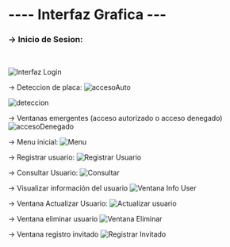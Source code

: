 <h1>---- Interfaz Grafica ---</h1>

<h3>-> Inicio de Sesion: 
</h3><br>

![Interfaz Login](https://github.com/OmarBravo26/-Proyecto-Sistema-de-control-para-acceso-a-un-estacionamiento-CSA/assets/159394778/27874bb5-00b2-4d9a-bd91-0d4ccc83c14e)

-> Deteccion de placa:
![accesoAuto](https://github.com/OmarBravo26/-Proyecto-Sistema-de-control-para-acceso-a-un-estacionamiento-CSA/assets/159394778/6246d217-4299-43cb-96a8-bc4f0ca25ca7) <br>

![deteccion](https://github.com/OmarBravo26/-Proyecto-Sistema-de-control-para-acceso-a-un-estacionamiento-CSA/assets/159394778/f4f04d3e-5e25-4265-a1ac-4a6db8f442a7)

-> Ventanas emergentes (acceso autorizado o acceso denegado)
![accesoDenegado](https://github.com/OmarBravo26/-Proyecto-Sistema-de-control-para-acceso-a-un-estacionamiento-CSA/assets/159394778/fdb1b9fc-f851-4a1f-970f-0b6cd088b672)


-> Menu inicial:
![Menu](https://github.com/OmarBravo26/-Proyecto-Sistema-de-control-para-acceso-a-un-estacionamiento-CSA/assets/159394778/e6c5b7d1-16b1-4d27-a755-0f3e10e02382)

-> Registrar usuario:
![Registrar Usuario](https://github.com/OmarBravo26/-Proyecto-Sistema-de-control-para-acceso-a-un-estacionamiento-CSA/assets/159394778/ef06b4fb-e7dd-48c6-a1bf-6124627b87e1)

-> Consultar Usuario:
![Consultar](https://github.com/OmarBravo26/-Proyecto-Sistema-de-control-para-acceso-a-un-estacionamiento-CSA/assets/159394778/813b02b1-abba-4607-aed1-3ca86ac83319)

-> Visualizar información del usuario
![Ventana Info User](https://github.com/OmarBravo26/-Proyecto-Sistema-de-control-para-acceso-a-un-estacionamiento-CSA/assets/159394778/927bb567-c316-4241-b5eb-64c2758b06cc)

-> Ventana Actualizar Usuario:
![Actualizar usuario](https://github.com/OmarBravo26/-Proyecto-Sistema-de-control-para-acceso-a-un-estacionamiento-CSA/assets/159394778/d15ed2cc-dc4d-4270-9331-b49717db88b3)

-> Ventana eliminar usuario
![Ventana Eliminar](https://github.com/OmarBravo26/-Proyecto-Sistema-de-control-para-acceso-a-un-estacionamiento-CSA/assets/159394778/d1eb5c6b-fabc-4a7b-9fbe-c71e105f9d2d)

-> Ventana registro invitado
![Registrar Invitado](https://github.com/OmarBravo26/-Proyecto-Sistema-de-control-para-acceso-a-un-estacionamiento-CSA/assets/159394778/a1663a41-c4bd-4e67-b8c6-a73fb34b82eb)

